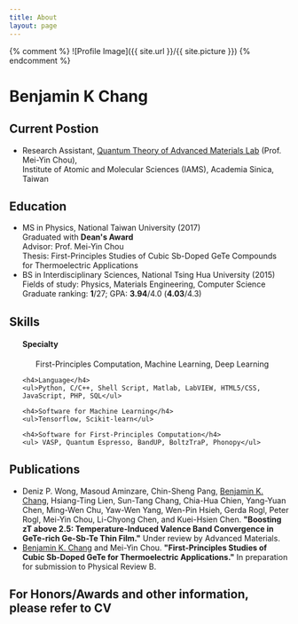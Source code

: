 ```yaml
---
title: About
layout: page
---
```

{% comment %} ![Profile Image]({{ site.url }}/{{ site.picture }}) {% endcomment %}

<h1>Benjamin K Chang</h1>

<!--<ul>My interests lie in computational studies of nanoscale physical phenomena in matters.</ul>-->

<h2>Current Postion</h2>
<ul>
<li>Research Assistant, <a href="https://www.iams.sinica.edu.tw/project/mychou">Quantum Theory of Advanced Materials Lab</a> (Prof. Mei-Yin Chou),<br> Institute of Atomic and Molecular Sciences (IAMS), Academia Sinica, Taiwan</li>
</ul>

<h2>Education</h2>
<ul class="skill-list">
	<li>MS in Physics, National Taiwan University (2017) <br> Graduated with <b>Dean's Award</b> <br> Advisor: Prof. Mei-Yin Chou <br> Thesis: First-Principles Studies of Cubic Sb-Doped GeTe Compounds for Thermoelectric Applications</li>
	<li>BS in Interdisciplinary Sciences, National Tsing Hua University (2015)<br>Fields of study: Physics, Materials Engineering, Computer Science <br> Graduate ranking: <b>1</b>/27; GPA: <b>3.94</b>/4.0 (<b>4.03</b>/4.3)</li>
</ul>

<h2>Skills</h2>
<ul class="skill-list">
	<h4>Specialty</h4>
	<ul>First-Principles Computation, Machine Learning, Deep Learning</ul>

	<h4>Language</h4>
	<ul>Python, C/C++, Shell Script, Matlab, LabVIEW, HTML5/CSS, JavaScript, PHP, SQL</ul>

	<h4>Software for Machine Learning</h4>
	<ul>Tensorflow, Scikit-learn</ul>

	<h4>Software for First-Principles Computation</h4>
	<ul> VASP, Quantum Espresso, BandUP, BoltzTraP, Phonopy</ul>
</ul>

<h2>Publications</h2>
<ul class="skill-list">
	<li>Deniz P. Wong, Masoud Aminzare, Chin-Sheng Pang, <u>Benjamin K. Chang</u>, Hsiang-Ting Lien, Sun-Tang Chang, Chia-Hua Chien, Yang-Yuan Chen, Ming-Wen Chu, Yaw-Wen Yang, Wen-Pin Hsieh, Gerda Rogl, Peter Rogl, Mei-Yin Chou, Li-Chyong Chen, and Kuei-Hsien Chen. <b>"Boosting zT above 2.5: Temperature-Induced Valence Band Convergence in GeTe-rich Ge-Sb-Te Thin Film."</b> Under review by Advanced Materials.</li>
	<li><u>Benjamin K. Chang</u> and Mei-Yin Chou. <b>"First-Principles Studies of Cubic Sb-Doped GeTe for Thermoelectric Applications."</b> In preparation for submission to Physical Review B.
</li>
</ul>

<h2>For Honors/Awards and other information, please refer to CV</h2>
